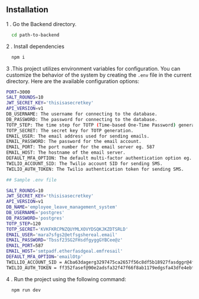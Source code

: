 
## Installation

1 . Go the Backend directory.
```bash
  cd path-to-backend
```

2 . Install dependencies
```bash
  npm i
```
3 .This project utilizes environment variables for configuration. You can customize the behavior of the system by creating the `.env` file in the current directory. Here are the available configuration options:

  ```bash
PORT=3000
SALT_ROUNDS=10
JWT_SECRET_KEY='thisisasecretkey'
API_VERSION=v1
DB_USERNAME: The username for connecting to the database.
DB_PASSWORD: The password for connecting to the database.
TOTP_STEP: The time step for TOTP (Time-based One-Time Password) generation. eg 120
TOTP_SECRET: The secret key for TOTP generation.
EMAIL_USER: The email address used for sending emails.
EMAIL_PASSWORD: The password for the email account.
EMAIL_PORT: The port number for the email server eg. 587
EMAIL_HOST: The hostname of the email server.
DEFAULT_MFA_OPTION: The default multi-factor authentication option eg. 'emailOtp'
TWILIO_ACCOUNT_SID: The Twilio account SID for sending SMS.
TWILIO_AUTH_TOKEN: The Twilio authentication token for sending SMS.

## Sample .env file

SALT_ROUNDS=10
JWT_SECRET_KEY='thisisasecretkey'
API_VERSION=v1
DB_NAME='employee_leave_management_system'
DB_USERNAME='postgres'
DB_PASSWORD='postgres'
TOTP_STEP=120
TOTP_SECRET='KVKFKRCPNZQUYMLXOVYDSQKJKZDTSRLD'
EMAIL_USER='mara7sfgs2@etfsgshereal.email'
EMAIL_PASSWORD='Tbssf23SG2FHsdfgyggGYBCee@z'
EMAIL_PORT=587
EMAIL_HOST='smtpadf.etherfasdgeal.emfresail'
DEFAULT_MFA_OPTION='emailOtp'
TWILLIO_ACCOUNT_SID = ACba63dagerg3297475ca2657f56c8df5b18927fasdggr@4fc46
TWILIO_AUTH_TOKEN = ff352fasef@90e2adsfa32f47f66f8ab1179edgsfa43dfe4ebfd1

  ```
4 . Run the project using the following command:
```bash
  npm run dev
```
      
